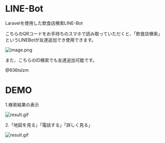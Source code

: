 # LINE-Bot
Laravelを使用した飲食店検索LINE-Bot

こちらのQRコードをお手持ちのスマホで読み取っていただくと、「飲食店検索」というLINEBotが友達追加でき使用できます。

![image.png](https://qiita-image-store.s3.ap-northeast-1.amazonaws.com/0/592467/42dc3a7f-4253-8c25-8738-43abed1f44fe.png)

また、こちらのID検索でも友達追加可能です。

@936tslzm

# DEMO
1.検索結果の表示

![result.gif](https://qiita-image-store.s3.ap-northeast-1.amazonaws.com/0/592467/be0af454-3683-d585-d9e8-fa54f55a678b.gif)

2.「地図を見る」「電話する」「詳しく見る」

![result.gif](https://qiita-image-store.s3.ap-northeast-1.amazonaws.com/0/592467/e42b2d8c-c2b9-fe90-433c-33baec29cf09.gif)

